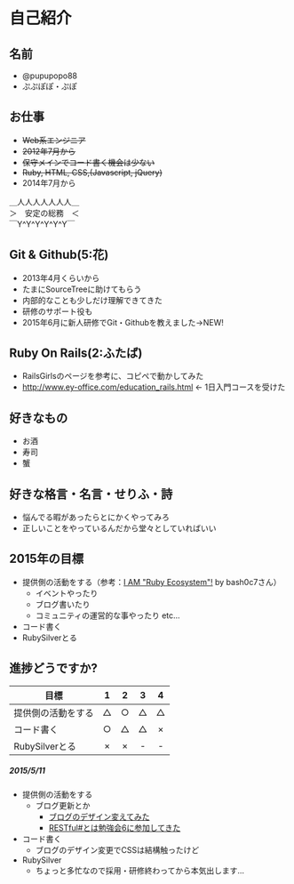 # 自己紹介

## 名前
 * @pupupopo88
 * ぷぷぽぽ・ぷぽ

## お仕事
 * ~~Web系エンジニア~~
 * ~~2012年7月から~~
 * ~~保守メインでコード書く機会は少ない~~
 * ~~Ruby, HTML, CSS,(Javascript, jQuery)~~
 * 2014年7月から

 ＿人人人人人人人＿  
 ＞　安定の総務　＜  
 ￣Y^Y^Y^Y^Y^Y￣  

## Git & Github(5:花)
 * 2013年4月くらいから
 * たまにSourceTreeに助けてもらう
 * 内部的なことも少しだけ理解できてきた
 * 研修のサポート役も
 * 2015年6月に新人研修でGit・Githubを教えました→NEW!

## Ruby On Rails(2:ふたば)
 * RailsGirlsのページを参考に、コピペで動かしてみた
 * http://www.ey-office.com/education_rails.html ← 1日入門コースを受けた

## 好きなもの
 * お酒
 * 寿司
 * 蟹

## 好きな格言・名言・せりふ・詩
 * 悩んでる暇があったらとにかくやってみろ
 * 正しいことをやっているんだから堂々としていればいい

## 2015年の目標
 * 提供側の活動をする（参考：[I AM "Ruby Ecosystem"!](https://speakerdeck.com/bash0c7/i-am-ruby-ecosystem) by bash0c7さん）
    * イベントやったり
    * ブログ書いたり
    * コミュニティの運営的な事やったり etc...
 * コード書く
 * RubySilverとる

## 進捗どうですか?

|          目標          | 1 | 2 | 3 | 4 |
| --------------------- |:---:|:---:|:---:|:---:|
| 提供側の活動をする | △ | ○ | △ | △ |
| コード書く | ○ | △ | △ | × |
| RubySilverとる | × | × | - | - |

##### 2015/5/11
* 提供側の活動をする
  * ブログ更新とか
      * [ブログのデザイン変えてみた](http://pupupopo88.hatenablog.com/entry/2015/04/20/020310)
      * [RESTful#とは勉強会6に参加してきた](http://pupupopo88.hatenablog.com/entry/2015/04/30/002011)
* コード書く
  * ブログのデザイン変更でCSSは結構触ったけど
* RubySilver
  * ちょっと多忙なので採用・研修終わってから本気出します...

